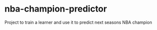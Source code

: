 # nba-champion-predictor
Project to train a learner and use it to predict next seasons NBA champion

